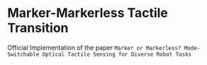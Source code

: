 # Marker-Markerless Tactile Transition
Official Implementation of the paper `Marker or Markerless? Mode-Switchable Optical Tactile Sensing for Diverse Robot Tasks`
